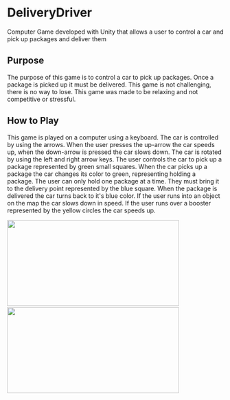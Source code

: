 # DeliveryDriver
Computer Game developed with Unity that allows a user to control a car and pick up packages and deliver them

## Purpose
The purpose of this game is to control a car to pick up packages.  Once a package is picked up it must be delivered.  This game is not challenging, there is no way to lose.  This game was made to be relaxing and not competitive or stressful.

## How to Play
This game is played on a computer using a keyboard.  The car is controlled by using the arrows.  When the user presses the up-arrow the car speeds up, when the down-arrow is pressed the car slows down.  The car is rotated by using the left and right arrow keys.  The user controls the car to pick up a package represented by green small squares.  When the car picks up a package the car changes its color to green, representing holding a package.  The user can only hold one package at a time.  They must bring it to the delivery point represented by the blue square.  When the package is delivered the car turns back to it's blue color.  If the user runs into an object on the map the car slows down in speed.  If the user runs over a booster represented by the yellow circles the car speeds up.

<img src="https://user-images.githubusercontent.com/81495079/226219891-9e752295-b7df-48a4-b178-73b657636c25.png" width="400" height="200">$~~~~~~$<img src="https://user-images.githubusercontent.com/81495079/226219896-73747ad1-ee5e-4a3a-b80f-0080dd5531af.png" width="400" height="200">
